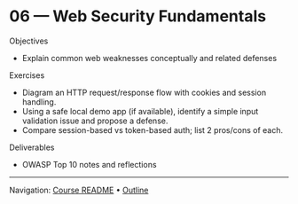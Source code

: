 # 06 — Web Security Fundamentals

Objectives
- Explain common web weaknesses conceptually and related defenses

Exercises
- Diagram an HTTP request/response flow with cookies and session handling.
- Using a safe local demo app (if available), identify a simple input validation issue and propose a defense.
- Compare session-based vs token-based auth; list 2 pros/cons of each.

Deliverables
- OWASP Top 10 notes and reflections

---
Navigation: [Course README](../../README.md) • [Outline](../../docs/outline.md)
